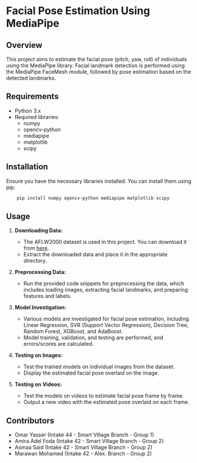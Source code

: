 # Facial Pose Estimation Using MediaPipe

## Overview

This project aims to estimate the facial pose (pitch, yaw, roll) of individuals using the MediaPipe library. Facial landmark detection is performed using the MediaPipe FaceMesh module, followed by pose estimation based on the detected landmarks.

## Requirements

- Python 3.x
- Required libraries:
  - numpy
  - opencv-python
  - mediapipe
  - matplotlib
  - scipy

## Installation

Ensure you have the necessary libraries installed. You can install them using pip:

```bash
    pip install numpy opencv-python mediapipe matplotlib scipy
```
## Usage

1. **Downloading Data:**
   - The AFLW2000 dataset is used in this project. You can download it from [here](http://www.cbsr.ia.ac.cn/users/xiangyuzhu/projects/3DDFA/Database/AFLW2000-3D.zip).
   - Extract the downloaded data and place it in the appropriate directory.

2. **Preprocessing Data:**
   - Run the provided code snippets for preprocessing the data, which includes loading images, extracting facial landmarks, and preparing features and labels.

3. **Model Investigation:**
   - Various models are investigated for facial pose estimation, including Linear Regression, SVR (Support Vector Regression), Decision Tree, Random Forest, XGBoost, and AdaBoost.
   - Model training, validation, and testing are performed, and errors/scores are calculated.

4. **Testing on Images:**
   - Test the trained models on individual images from the dataset.
   - Display the estimated facial pose overlaid on the image.

5. **Testing on Videos:**
   - Test the models on videos to estimate facial pose frame by frame.
   - Output a new video with the estimated pose overlaid on each frame.

## Contributors

- Omar Yasser (Intake 44 - Smart Village Branch - Group 1)
- Amira Adel Foda (Intake 42 - Smart Village Branch - Group 2)
- Asmaa Said (Intake 42 - Smart Village Branch - Group 2)
- Marawan Mohamed (Intake 42 - Alex. Branch - Group 2)




